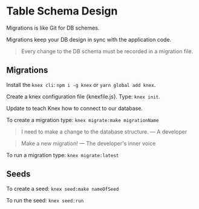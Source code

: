 # Table Schema Design

Migrations is like Git for DB schemes.

Migrations keep your DB design in sync with the application code.

> Every change to the DB schema must be recorded in a migration file.

## Migrations

Install the `knex cli`: `npm i -g knex` or `yarn global add knex`.

Create a knex configuration file {knexfile.js}. Type: `knex init`.

Update to teach Knex how to connect to our database.

To create a migration type: `knex migrate:make migrationName`

> I need to make a change to the database structure.
> &mdash; A developer

> Make a new migration!
> &mdash; The developer's inner voice

To run a migration type: `knex migrate:latest`

## Seeds

To create a seed: `knex seed:make nameOfSeed`

To run the seed: `knex seed:run`